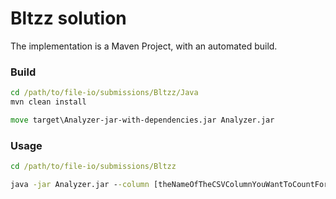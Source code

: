 # Bltzz solution

The implementation is a Maven Project, with an automated build.

### Build
```cmd
cd /path/to/file-io/submissions/Bltzz/Java
mvn clean install

move target\Analyzer-jar-with-dependencies.jar Analyzer.jar
```

### Usage

```cmd
cd /path/to/file-io/submissions/Bltzz

java -jar Analyzer.jar --column [theNameOfTheCSVColumnYouWantToCountForSolution3]

```

